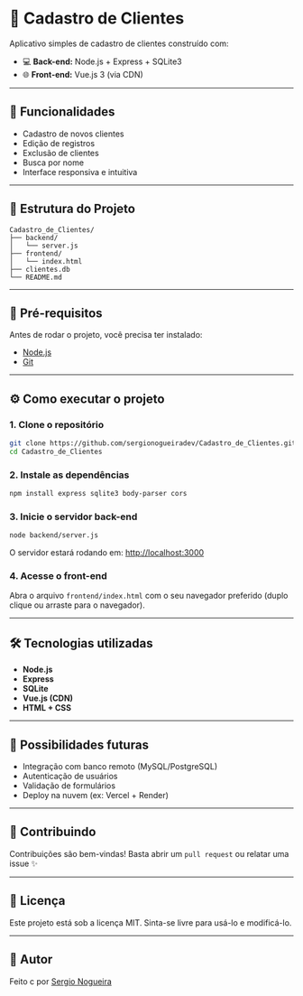 # 📝 Cadastro de Clientes

Aplicativo simples de cadastro de clientes construído com:

* 💻 **Back-end:** Node.js + Express + SQLite3
* 🌐 **Front-end:** Vue.js 3 (via CDN)

---

## 🚀 Funcionalidades

* Cadastro de novos clientes
* Edição de registros
* Exclusão de clientes
* Busca por nome
* Interface responsiva e intuitiva

---

## 📁 Estrutura do Projeto

```
Cadastro_de_Clientes/
├── backend/
│   └── server.js
├── frontend/
│   └── index.html
├── clientes.db
└── README.md
```

---

## 🧰 Pré-requisitos

Antes de rodar o projeto, você precisa ter instalado:

* [Node.js](https://nodejs.org/)
* [Git](https://git-scm.com/)

---

## ⚙️ Como executar o projeto

### 1. Clone o repositório

```bash
git clone https://github.com/sergionogueiradev/Cadastro_de_Clientes.git
cd Cadastro_de_Clientes
```

### 2. Instale as dependências

```bash
npm install express sqlite3 body-parser cors
```

### 3. Inicie o servidor back-end

```bash
node backend/server.js
```

O servidor estará rodando em: [http://localhost:3000](http://localhost:3000)

### 4. Acesse o front-end

Abra o arquivo `frontend/index.html` com o seu navegador preferido (duplo clique ou arraste para o navegador).

---

## 🛠 Tecnologias utilizadas

* **Node.js**
* **Express**
* **SQLite**
* **Vue.js (CDN)**
* **HTML + CSS**

---

## 🧠 Possibilidades futuras

* Integração com banco remoto (MySQL/PostgreSQL)
* Autenticação de usuários
* Validação de formulários
* Deploy na nuvem (ex: Vercel + Render)

---

## 🤝 Contribuindo

Contribuições são bem-vindas!
Basta abrir um `pull request` ou relatar uma issue ✨

---

## 📄 Licença

Este projeto está sob a licença MIT.
Sinta-se livre para usá-lo e modificá-lo.

---

## 🤛 Autor

Feito c por [Sergio Nogueira]([https://github.com/sergionogueiradev](https://github.com/SergioCodeProjects/cadastro_de_clientes))
